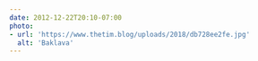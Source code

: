 ```yaml
---
date: 2012-12-22T20:10-07:00
photo:
- url: 'https://www.thetim.blog/uploads/2018/db728ee2fe.jpg'
  alt: 'Baklava'
---
```


